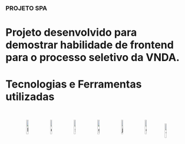 ### PROJETO SPA

# Projeto desenvolvido para demostrar habilidade de frontend para o processo seletivo da VNDA.



#  Tecnologias e Ferramentas utilizadas

<div align="center"><br>
<img align="center" alt="html" height="10%" width="10%" style="margin-right:10px" src="https://cdn.jsdelivr.net/gh/devicons/devicon/icons/html5/html5-original-wordmark.svg">
<img align="center" alt="css" height="10%" width="10%" style="margin-right:10px" src="https://cdn.jsdelivr.net/gh/devicons/devicon/icons/css3/css3-original-wordmark.svg">
<img align="center" alt="sass" height="10%" width="10%" style="margin-right:10px" src="https://cdn.jsdelivr.net/gh/devicons/devicon/icons/sass/sass-original.svg">
<img align="center" alt="gulp" height="10%" width="10%" style="margin-right:10px" src="https://cdn.jsdelivr.net/gh/devicons/devicon/icons/gulp/gulp-plain.svg">
<img align="center" alt="javaScript" height="10%" width="10%" style="margin-right:10px" src="https://cdn.jsdelivr.net/gh/devicons/devicon/icons/javascript/javascript-original.svg">
<img align="center" alt="git" height="10%" width="10%" style="https://cdn.jsdelivr.net/gh/devicons/devicon/icons/git/git-original-wordmark.svg"/>
<img align="center" alt="vscode" height="10%" width="10%" style="margin-right:10px; margin-top:20px" src="https://cdn.jsdelivr.net/gh/devicons/devicon/icons/vscode/vscode-original-wordmark.svg"/>

</div>